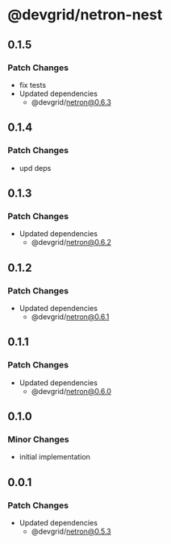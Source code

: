 # @devgrid/netron-nest

## 0.1.5

### Patch Changes

- fix tests
- Updated dependencies
  - @devgrid/netron@0.6.3

## 0.1.4

### Patch Changes

- upd deps

## 0.1.3

### Patch Changes

- Updated dependencies
  - @devgrid/netron@0.6.2

## 0.1.2

### Patch Changes

- Updated dependencies
  - @devgrid/netron@0.6.1

## 0.1.1

### Patch Changes

- Updated dependencies
  - @devgrid/netron@0.6.0

## 0.1.0

### Minor Changes

- initial implementation

## 0.0.1

### Patch Changes

- Updated dependencies
  - @devgrid/netron@0.5.3
